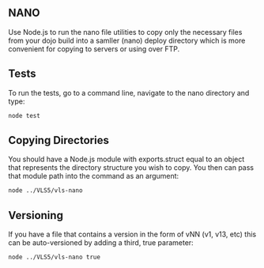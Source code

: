 NANO
----

Use Node.js to run the nano file utilities to copy only the necessary files from
your dojo build into a samller (nano) deploy directory which is more convenient
for copying to servers or using over FTP.

Tests
-----

To run the tests, go to a command line, navigate to the nano directory and type:
```bash
node test
```

Copying Directories
-------------------

You should have a Node.js module with exports.struct equal to an object that
represents the directory structure you wish to copy. You then can pass that
module path into the command as an argument:
```bash
node ../VLS5/vls-nano
```

Versioning
----------
If you have a file that contains a version in the form of vNN (v1, v13, etc) this
can be auto-versioned by adding a third, true parameter:
```bash
node ../VLS5/vls-nano true
```
